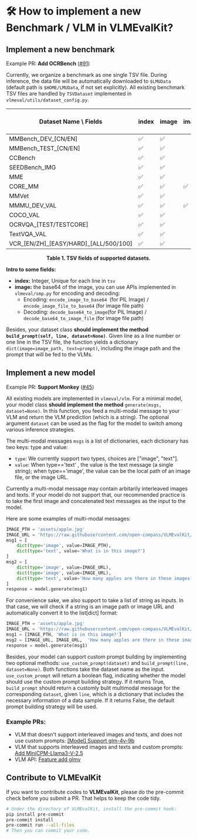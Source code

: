 # 🛠️ How to implement a new Benchmark / VLM in VLMEvalKit?

## Implement a new benchmark

Example PR: **Add OCRBench** ([#91](https://github.com/open-compass/VLMEvalKit/pull/91/files))

Currently, we organize a benchmark as one single TSV file. During inference, the data file will be automatically downloaded to `$LMUData` (default path is `$HOME/LMUData`, if not set explicitly). All existing benchmark TSV files are handled by `TSVDataset` implemented in `vlmeval/utils/dataset_config.py`.

| Dataset Name \ Fields  | index | image | image_path | question | hint | multi-choice<br>options | answer | category | l2-category | split |
| ---------------------- | ----- | ----- | ---------- | -------- | ---- | ----------------------- | ------ | -------- | ----------- | ----- |
| MMBench_DEV_[CN/EN]    | ✅     | ✅     |            | ✅        | ✅    | ✅                       | ✅      | ✅        | ✅           | ✅     |
| MMBench_TEST_[CN/EN]   | ✅     | ✅     |            | ✅        | ✅    | ✅                       |        | ✅        | ✅           | ✅     |
| CCBench                | ✅     | ✅     |            | ✅        |      | ✅                       | ✅      | ✅        |             |       |
| SEEDBench_IMG          | ✅     | ✅     |            | ✅        |      | ✅                       | ✅      | ✅        |             |       |
| MME                    | ✅     | ✅     |            | ✅        |      |                         | ✅      | ✅        |             |       |
| CORE_MM                | ✅     | ✅     | ✅          | ✅        |      |                         |        | ✅        |             |       |
| MMVet                  | ✅     | ✅     |            | ✅        |      |                         | ✅      | ✅        |             |       |
| MMMU_DEV_VAL           | ✅     | ✅     | ✅          | ✅        |      | ✅                       | ✅      | ✅        | ✅           | ✅     |
| COCO_VAL               | ✅     | ✅     |            |          |      |                         | ✅      |          |             |       |
| OCRVQA_[TEST/TESTCORE] | ✅     | ✅     |            | ✅        |      |                         | ✅      |          |             |       |
| TextVQA_VAL            | ✅     | ✅     |            | ✅        |      |                         | ✅      |          |             |       |
| VCR_[EN/ZH]\_[EASY/HARD]_[ALL/500/100]            | ✅     | ✅     |            | ✅        |      |                         | ✅      |          |             |       |

<div align="center"><b>Table 1. TSV fields of supported datasets.</b></div>

**Intro to some fields:**

- **index:** Integer, Unique for each line in `tsv`
- **image:** the base64 of the image, you can use APIs implemented in `vlmeval/smp.py` for encoding and decoding:
  - Encoding: `encode_image_to_base64 `(for PIL Image) / `encode_image_file_to_base64` (for image file path)
  - Decoding: `decode_base64_to_image`(for PIL Image) / `decode_base64_to_image_file` (for image file path)

Besides, your dataset class **should implement the method `build_prompt(self, line, dataset=None)`**. Given line as a line number or one line in the TSV file, the function yields a dictionary `dict(image=image_path, text=prompt)`, including the image path and the prompt that will be fed to the VLMs.

## Implement a new model

Example PR: **Support Monkey** ([#45](https://github.com/open-compass/VLMEvalKit/pull/45/files))

All existing models are implemented in `vlmeval/vlm`. For a minimal model, your model class **should implement the method** `generate(msgs, dataset=None)`. In this function, you feed a multi-modal message to your VLM and return the VLM prediction (which is a string). The optional argument `dataset` can be used as the flag for the model to switch among various inference strategies.

The multi-modal messages `msgs` is a list of dictionaries, each dictionary has two keys: type and value:
- `type`: We currently support two types, choices are ["image", "text"].
- `value`: When type=='text' , the value is the text message (a single string); when type=='image', the value can be the local path of an image file, or the image URL.

Currently a multi-modal message may contain arbitarily interleaved images and texts. If your model do not support that, our recommended practice is to take the first image and concatenated text messages as the input to the model.

Here are some examples of multi-modal messages:

```python
IMAGE_PTH = 'assets/apple.jpg'
IMAGE_URL = 'https://raw.githubusercontent.com/open-compass/VLMEvalKit/main/assets/apple.jpg'
msg1 = [
    dict(type='image', value=IMAGE_PTH),
    dict(type='text', value='What is in this image?')
]
msg2 = [
    dict(type='image', value=IMAGE_URL),
    dict(type='image', value=IMAGE_URL),
    dict(type='text', value='How many apples are there in these images?')
]
response = model.generate(msg1)
```

For convenience sake, we also support to take a list of string as inputs. In that case, we will check if a string is an image path or image URL and automatically convert it to the list[dict] format:

```python
IMAGE_PTH = 'assets/apple.jpg'
IMAGE_URL = 'https://raw.githubusercontent.com/open-compass/VLMEvalKit/main/assets/apple.jpg'
msg1 = [IMAGE_PTH, 'What is in this image?']
msg2 = [IMAGE_URL, IMAGE_URL,  'How many apples are there in these images?']
response = model.generate(msg1)
```

Besides, your model can support custom prompt building by implementing two optional methods: `use_custom_prompt(dataset)` and `build_prompt(line, dataset=None)`. Both functions take the dataset name as the input. `use_custom_prompt` will return a boolean flag, indicating whether the model should use the custom prompt building strategy. If it returns True, `build_prompt` should return a customly bulit multimodal message for the corresponding `dataset`, given `line`, which is a dictionary that includes the necessary information of a data sample. If it returns False, the default prompt building strategy will be used.

### Example PRs:

- VLM that doesn't support interleaved images and texts, and does not use custom prompts: [[Model] Support glm-4v-9b](https://github.com/open-compass/VLMEvalKit/pull/221)
- VLM that supports interleaved images and texts and custom prompts: [Add MiniCPM-Llama3-V-2.5](https://github.com/open-compass/VLMEvalKit/pull/205)
- VLM API: [Feature add glmv](https://github.com/open-compass/VLMEvalKit/pull/201)

## Contribute to VLMEvalKit

If you want to contribute codes to **VLMEvalKit**, please do the pre-commit check before you submit a PR. That helps to keep the code tidy.

```bash
# Under the directory of VLMEvalKit, install the pre-commit hook:
pip install pre-commit
pre-commit install
pre-commit run --all-files
# Then you can commit your code.
```
